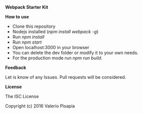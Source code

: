 **Webpack Starter Kit**

**How to use**
- Clone this repository
- Nodejs installed (_npm install webpack -g_)
- Run _npm install_
- Run _npm start_
- Open localhost:3000 in your browser
- You can delete the dev folder or modify it to your own needs.
- For the production mode run _npm run build_.



**Feedback**

Let is know of any Issues. Pull requests will be considered.


**License**

The ISC License




Copyright (c) 2016 Valerio Pisapia

